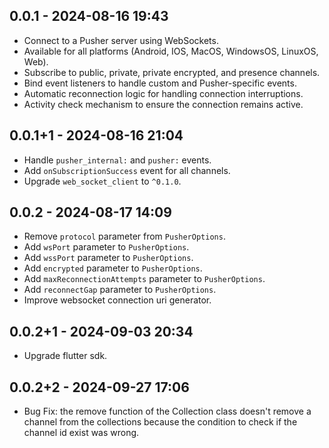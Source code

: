 ## 0.0.1 - 2024-08-16 19:43

- Connect to a Pusher server using WebSockets.
- Available for all platforms (Android, IOS, MacOS, WindowsOS, LinuxOS, Web).
- Subscribe to public, private, private encrypted, and presence channels.
- Bind event listeners to handle custom and Pusher-specific events.
- Automatic reconnection logic for handling connection interruptions.
- Activity check mechanism to ensure the connection remains active.

## 0.0.1+1 - 2024-08-16 21:04

- Handle `pusher_internal:` and `pusher:` events.
- Add `onSubscriptionSuccess` event for all channels.
- Upgrade `web_socket_client` to `^0.1.0`.

## 0.0.2 - 2024-08-17 14:09

- Remove `protocol` parameter from `PusherOptions`.
- Add `wsPort` parameter to `PusherOptions`.
- Add `wssPort` parameter to `PusherOptions`.
- Add `encrypted` parameter to `PusherOptions`.
- Add `maxReconnectionAttempts` parameter to `PusherOptions`.
- Add `reconnectGap` parameter to `PusherOptions`.
- Improve websocket connection uri generator.

## 0.0.2+1 - 2024-09-03 20:34

- Upgrade flutter sdk.

## 0.0.2+2 - 2024-09-27 17:06

- Bug Fix: the remove function of the Collection class doesn't remove a channel from the collections because the condition to check if the channel id exist was wrong.

